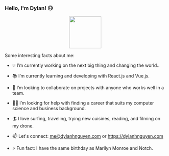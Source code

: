 ### Hello, I'm Dylan! 🙃 

<div id="header" align="center">
  <img src="https://media.giphy.com/media/RbDKaczqWovIugyJmW/giphy.gif" width="100"/>
</div>

Some interesting facts about me:

- :bulb: I’m currently working on the next big thing and changing the world..
- :books: I’m currently learning and developing with React.js and Vue.js.
- 🤝 I’m looking to collaborate on projects with anyone who works well in a team.
- 🧑‍🎓 I’m looking for help with finding a career that suits my computer science and business background.
- :surfer: I love surfing, traveling, trying new cuisines, reading, and filming on my drone.

- 📫 Let's connect: me@dylanhnguyen.com or https://dylanhnguyen.com

- ⚡ Fun fact: I have the same birthday as Marilyn Monroe and Notch.

